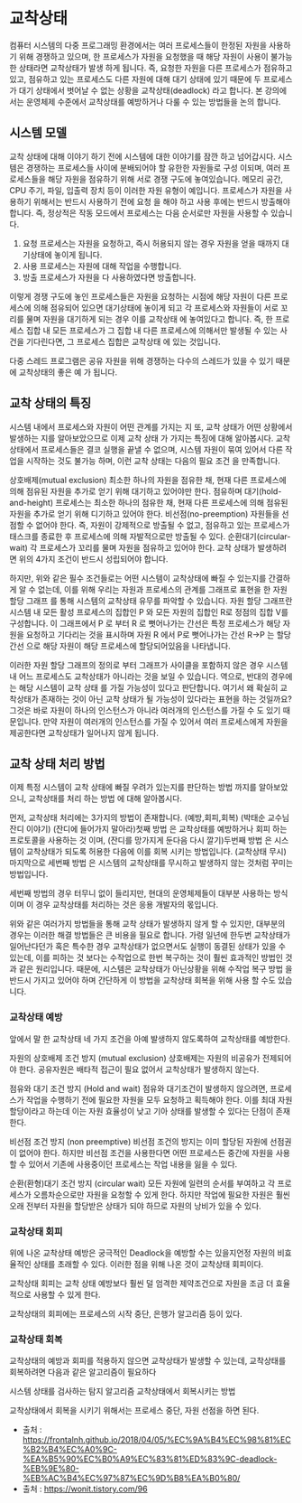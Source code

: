 # 교착상태

컴퓨터 시스템의 다중 프로그래밍 환경에서는 여러 프로세스들이 한정된 자원을 사용하기 위해 경쟁하고 있으며, 한 프로세스가 자원을 요청했을 때 해당 자원이 사용이 불가능한 상태라면 교착상태가 발생 하게 됩니다. 즉, 요청한 자원을 다른 프로세스가 점유하고 있고, 점유하고 있는 프로세스도 다른 자원에 대해 대기 상태에 있기 때문에 두 프로세스가 대기 상태에서 벗어날 수 없는 상황을 교착상태(deadlock) 라고 합니다.
본 강의에서는 운영체제 수준에서 교착상태를 예방하거나 다룰 수 있는 방법들을 논의 합니다.

## 시스템 모델

교착 상태에 대해 이야기 하기 전에 시스템에 대한 이야기를 잠깐 하고 넘어갑시다. 시스템은 경쟁하는 프로세스들 사이에 분배되어야 할 유한한 자원들로 구성 이되며, 여러 프로세스들을 해당 자원을 점유하기 위해 서로 경쟁 구도에 놓여있습니다. 메모리 공간, CPU 주기, 파일, 입출력 장치 등이 이러한 자원 유형이 예입니다. 프로세스가 자원을 사용하기 위해서는 반드시 사용하기 전에 요청 을 해야 하고 사용 후에는 반드시 방출해야 합니다. 즉, 정상적은 작동 모드에서 프로세스는 다음 순서로만 자원을 사용할 수 있습니다.

1. 요청
프로세스는 자원을 요청하고, 즉시 허용되지 않는 경우 자원을 얻을 때까지 대기상태에 놓이게 됩니다.
2. 사용
프로세스는 자원에 대해 작업을 수행합니다.
3. 방출
프로세스가 자원을 다 사용하였다면 방출합니다.

이렇게 경쟁 구도에 놓인 프로세스들은 자원을 요청하는 시점에 해당 자원이 다른 프로세스에 의해 점유되어 있으면 대기상태에 놓이게 되고 각 프로세스와 자원들이 서로 꼬리를 물며 자원을 대기하게 되는 경우 이를 교착상태 에 놓여있다고 합니다. 즉, 한 프로세스 집합 내 모든 프로세스가 그 집합 내 다른 프로세스에 의해서만 발생될 수 있는 사건을 기다린다면, 그 프로세스 집합은 교착상태 에 있는 것입니다.

다중 스레드 프로그램은 공유 자원을 위해 경쟁하는 다수의 스레드가 있을 수 있기 때문에 교착상태의 좋은 예 가 됩니다.

## 교착 상태의 특징

시스템 내에서 프로세스와 자원이 어떤 관계를 가지는 지 또, 교착 상태가 어떤 상황에서 발생하는 지를 알아보았으므로 이제 교착 상태 가 가지는 특징에 대해 알아봅시다.
교착 상태에서 프로세스들은 결코 실행을 끝낼 수 없으며, 시스템 자원이 묶여 있어서 다른 작업을 시작하는 것도 불가능 하며, 이런 교착 상태는 다음의 필요 조건 을 만족합니다.

상호배제(mutual exclusion)
최소한 하나의 자원을 점유한 채, 현재 다른 프로세스에 의해 점유된 자원을 추가로 얻기 위해 대기하고 있어야만 한다.
점유하며 대기(hold-and-height)
프로세스는 최소한 하나의 점유한 채, 현재 다른 프로세스에 의해 점유된 자원을 추가로 얻기 위해 디기하고 있어야 한다.
비선점(no-preemption)
자원들을 선점할 수 없어야 한다. 즉, 자원이 강제적으로 방출될 수 없고, 점유하고 있는 프로세스가 태스크를 종료한 후 프로세스에 의해 자발적으로만 방출될 수 있다.
순환대기(circular-wait)
각 프로세스가 꼬리를 물며 자원을 점유하고 있어야 한다.
교착 상태가 발생하려면 위의 4가지 조건이 반드시 성립되어야 합니다.

하지만, 위와 같은 필수 조건들로는 어떤 시스템이 교착상태에 빠질 수 있는지를 간결하게 알 수 없는데, 이를 위해 우리는 자원과 프로세스의 관계를 그래프로 표현을 한 자원 할당 그래프 를 통해 시스템의 교착상태 유무를 파악할 수 있습니다. 자원 할당 그래프란 시스템 내 모든 활성 프로세스의 집합인 P 와 모든 자원의 집합인 R로 정점의 집합 V를 구성합니다. 이 그래프에서 P 로 부터 R 로 뻣어나가는 간선은 특정 프로세스가 해당 자원을 요청하고 기다리는 것을 표시하며 자원 R 에서 P로 뻣어나가는 간선 R->P 는 할당 간선 으로 해당 자원이 해당 프로세스에 할당되어있음을 나타냅니다.

이러한 자원 할당 그래프의 정의로 부터 그래프가 사이클을 포함하지 않은 경우 시스템 내 어느 프로세스도 교착상태가 아니라는 것을 보일 수 있습니다. 역으로, 반대의 경우에는 해당 시스템이 교착 상태 를 가질 가능성이 있다고 판단합니다. 여기서 왜 확실히 교착상태가 존재하는 것이 아닌 교착 상태가 될 가능성이 있다라는 표현을 하는 것일까요? 그것은 바로 자원이 하나의 인스턴스가 아니라 여러개의 인스턴스를 가질 수 도 있기 때문입니다. 만약 자원이 여러개의 인스턴스를 가질 수 있어서 여러 프로세스에게 자원을 제공한다면 교착상태가 일어나지 않게 됩니다.


## 교착 상태 처리 방법

이제 특정 시스템이 교착 상태에 빠질 우려가 있는지를 판단하는 방법 까지를 알아보았으니, 교착상태를 처리 하는 방법 에 대해 알아봅시다.

먼저, 교착상태 처리에는 3가지의 방법이 존재합니다. (예방,회피,회복)
(박태순 교수님 잔디 이야기)
(잔디에 들어가지 말아라)첫째 방법 은 교착상태를 예방하거나 회피 하는 프로토콜을 사용하는 것 이며,
(잔디를 망가지게 둔다음 다시 깔기)두번째 방법 은 시스템이 교착상태가 되도록 허용한 다음에 이를 회복 시키는 방법입니다.
(교착상태 무시)마지막으로 세번째 방법 은 시스템의 교착상태를 무시하고 발생하지 않는 것처럼 꾸미는 방법입니다.

세번째 방법의 경우 터무니 없이 들리지만, 현대의 운영체제들이 대부분 사용하는 방식이며 이 경우 교착상태를 처리하는 것은 응용 개발자의 몫입니다.

위와 같은 여러가지 방법들을 통해 교착 상태가 발생하지 않게 할 수 있지만, 대부분의 경우는 이러한 해결 방법들은 큰 비용을 필요로 합니다. 가령 일년에 한두번 교착상태가 일어난다던가 혹은 특수한 경우 교착상태가 없으면서도 실행이 동결된 상태가 있을 수 있는데, 이를 피하는 것 보다는 수작업으로 한번 복구하는 것이 훨씬 효과적인 방법인 것과 같은 원리입니다. 때문에, 시스템은 교착상태가 아닌상황을 위해 수작업 복구 방법 을 반드시 가지고 있어야 하며 간단하게 이 방법을 교착상태 회복을 위해 사용 할 수도 있습니다.

### 교착상태 예방

앞에서 말 한 교착상태 네 가지 조건을 아예 발생하지 않도록하여 교착상태를 예방한다.

 

자원의 상호배제 조건 방지 (mutual exclusion)
상호배제는 자원의 비공유가 전제되어야 한다. 공유자원은 배타적 접근이 필요 없어서 교착상태가 발생하지 않는다.

점유와 대기 조건 방지 (Hold and wait)
점유와 대기조건이 발생하지 않으려면, 프로세스가 작업을 수행하기 전에 필요한 자원을 모두 요청하고 획득해야 한다. 이를 최대 자원 할당이라고 하는데 이는 자원 효율성이 낮고 기아 상태를 발생할 수 있다는 단점이 존재한다.

비선점 조건 방지 (non preemptive)
비선점 조건의 방지는 이미 할당된 자원에 선점권이 없어야 한다. 하지만 비선점 조건을 사용한다면 어떤 프로세스든 중간에 자원을 사용할 수 있어서 기존에 사용중이던 프로세스는 작업 내용을 잃을 수 있다.

순환(환형)대기 조건 방지 (circular wait)
모든 자원에 일련의 순서를 부여하고 각 프로세스가 오름차순으로만 자원을 요청할 수 있게 한다. 하지만 작업에 필요한 자원은 훨씬 오래 전부터 자원을 할당받은 상태가 되야 하므로 자원의 낭비가 있을 수 있다.


### 교착상태 회피

 

위에 나온 교착상태 예방은 궁극적인 Deadlock을 예방할 수는 있을지언정 자원의 비효율적인 상태를 초래할 수 있다. 이러한 점을 위해 나온 것이 교착상태 회피이다.

교착상태 회피는 교착 상태 예방보다 훨씬 덜 엄격한 제약조건으로 자원을 조금 더 효율적으로 사용할 수 있게 한다.

교착상태의 회피에는 프로세스의 시작 중단, 은행가 알고리즘 등이 있다.


### 교착상태 회복

교착상태의 예방과 회피를 적용하지 않으면 교착상태가 발생할 수 있는데, 교착상태를 회복하려면 다음과 같은 알고리즘이 필요하다

시스템 상태를 검사하는 탐지 알고리즘
교착상태에서 회복시키는 방법

교착상태에서 회복을 시키기 위해서는 프로세스 중단, 자원 선점을 하면 된다.



- 출처 : https://frontalnh.github.io/2018/04/05/%EC%9A%B4%EC%98%81%EC%B2%B4%EC%A0%9C-%EA%B5%90%EC%B0%A9%EC%83%81%ED%83%9C-deadlock-%EB%9E%80-%EB%AC%B4%EC%97%87%EC%9D%B8%EA%B0%80/
- 출처 : https://wonit.tistory.com/96




